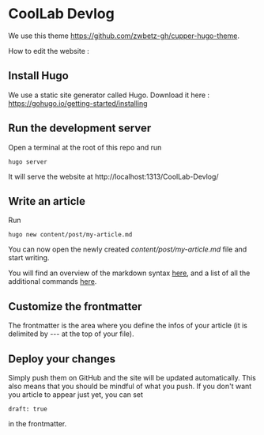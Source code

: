 # CoolLab Devlog

We use this theme https://github.com/zwbetz-gh/cupper-hugo-theme.

How to edit the website :

## Install Hugo

We use a static site generator called Hugo. Download it here : https://gohugo.io/getting-started/installing

## Run the development server

Open a terminal at the root of this repo and run
```
hugo server
```
It will serve the website at http://localhost:1313/CoolLab-Devlog/

## Write an article

Run
```
hugo new content/post/my-article.md
```

You can now open the newly created *content/post/my-article.md* file and start writing.

You will find an overview of the markdown syntax [here](https://github.com/adam-p/markdown-here/wiki/Markdown-Cheatsheet), and a list of all the additional commands [here](https://themes.gohugo.io//theme/cupper-hugo-theme/cupper-shortcodes/).

## Customize the frontmatter

The frontmatter is the area where you define the infos of your article (it is delimited by *---* at the top of your file).

## Deploy your changes

Simply push them on GitHub and the site will be updated automatically.
This also means that you should be mindful of what you push. If you don't want you article to appear just yet, you can set
```
draft: true
```
in the frontmatter.